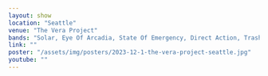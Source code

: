 ```yaml
---
layout: show
location: "Seattle"
venue: "The Vera Project"
bands: "Solar, Eye Of Arcadia, State Of Emergency, Direct Action, Trash Panda Go Kart, Black Ends"
link: ""
poster: "/assets/img/posters/2023-12-1-the-vera-project-seattle.jpg"
youtube: ""
---
```



